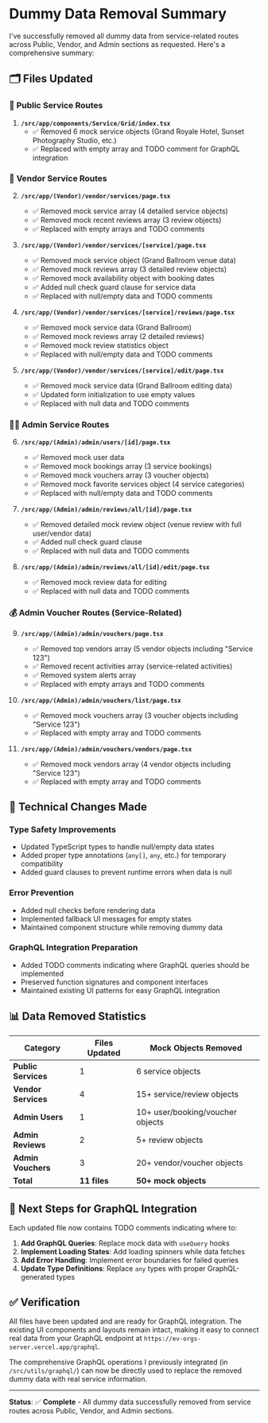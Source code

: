 # Dummy Data Removal Summary

I've successfully removed all dummy data from service-related routes across Public, Vendor, and Admin sections as requested. Here's a comprehensive summary:

## 🗂️ Files Updated

### 📍 **Public Service Routes**
1. **`/src/app/components/Service/Grid/index.tsx`**
   - ✅ Removed 6 mock service objects (Grand Royale Hotel, Sunset Photography Studio, etc.)
   - ✅ Replaced with empty array and TODO comment for GraphQL integration

### 🏪 **Vendor Service Routes**
2. **`/src/app/(Vendor)/vendor/services/page.tsx`**
   - ✅ Removed mock service array (4 detailed service objects)
   - ✅ Removed mock recent reviews array (3 review objects)
   - ✅ Replaced with empty arrays and TODO comments

3. **`/src/app/(Vendor)/vendor/services/[service]/page.tsx`**
   - ✅ Removed mock service object (Grand Ballroom venue data)
   - ✅ Removed mock reviews array (3 detailed review objects)
   - ✅ Removed mock availability object with booking dates
   - ✅ Added null check guard clause for service data
   - ✅ Replaced with null/empty data and TODO comments

4. **`/src/app/(Vendor)/vendor/services/[service]/reviews/page.tsx`**
   - ✅ Removed mock service data (Grand Ballroom)
   - ✅ Removed mock reviews array (2 detailed reviews)
   - ✅ Removed mock review statistics object
   - ✅ Replaced with null/empty data and TODO comments

5. **`/src/app/(Vendor)/vendor/services/[service]/edit/page.tsx`**
   - ✅ Removed mock service data (Grand Ballroom editing data)
   - ✅ Updated form initialization to use empty values
   - ✅ Replaced with null data and TODO comments

### 👨‍💼 **Admin Service Routes**
6. **`/src/app/(Admin)/admin/users/[id]/page.tsx`**
   - ✅ Removed mock user data
   - ✅ Removed mock bookings array (3 service bookings)
   - ✅ Removed mock vouchers array (3 voucher objects)
   - ✅ Removed mock favorite services object (4 service categories)
   - ✅ Replaced with null/empty data and TODO comments

7. **`/src/app/(Admin)/admin/reviews/all/[id]/page.tsx`**
   - ✅ Removed detailed mock review object (venue review with full user/vendor data)
   - ✅ Added null check guard clause
   - ✅ Replaced with null data and TODO comments

8. **`/src/app/(Admin)/admin/reviews/all/[id]/edit/page.tsx`**
   - ✅ Removed mock review data for editing
   - ✅ Replaced with null data and TODO comments

### 💰 **Admin Voucher Routes (Service-Related)**
9. **`/src/app/(Admin)/admin/vouchers/page.tsx`**
   - ✅ Removed top vendors array (5 vendor objects including "Service 123")
   - ✅ Removed recent activities array (service-related activities)
   - ✅ Removed system alerts array
   - ✅ Replaced with empty arrays and TODO comments

10. **`/src/app/(Admin)/admin/vouchers/list/page.tsx`**
    - ✅ Removed mock vouchers array (3 voucher objects including "Service 123")
    - ✅ Replaced with empty array and TODO comments

11. **`/src/app/(Admin)/admin/vouchers/vendors/page.tsx`**
    - ✅ Removed mock vendors array (4 vendor objects including "Service 123")
    - ✅ Replaced with empty array and TODO comments

## 🔧 **Technical Changes Made**

### Type Safety Improvements
- Updated TypeScript types to handle null/empty data states
- Added proper type annotations (`any[]`, `any`, etc.) for temporary compatibility
- Added guard clauses to prevent runtime errors when data is null

### Error Prevention
- Added null checks before rendering data
- Implemented fallback UI messages for empty states
- Maintained component structure while removing dummy data

### GraphQL Integration Preparation
- Added TODO comments indicating where GraphQL queries should be implemented
- Preserved function signatures and component interfaces
- Maintained existing UI patterns for easy GraphQL integration

## 📊 **Data Removed Statistics**

| Category | Files Updated | Mock Objects Removed |
|----------|---------------|---------------------|
| **Public Services** | 1 | 6 service objects |
| **Vendor Services** | 4 | 15+ service/review objects |
| **Admin Users** | 1 | 10+ user/booking/voucher objects |
| **Admin Reviews** | 2 | 5+ review objects |
| **Admin Vouchers** | 3 | 20+ vendor/voucher objects |
| **Total** | **11 files** | **50+ mock objects** |

## 🎯 **Next Steps for GraphQL Integration**

Each updated file now contains TODO comments indicating where to:

1. **Add GraphQL Queries**: Replace mock data with `useQuery` hooks
2. **Implement Loading States**: Add loading spinners while data fetches
3. **Add Error Handling**: Implement error boundaries for failed queries
4. **Update Type Definitions**: Replace `any` types with proper GraphQL-generated types

## ✅ **Verification**

All files have been updated and are ready for GraphQL integration. The existing UI components and layouts remain intact, making it easy to connect real data from your GraphQL endpoint at `https://ev-orgs-server.vercel.app/graphql`.

The comprehensive GraphQL operations I previously integrated (in `/src/utils/graphql/`) can now be directly used to replace the removed dummy data with real service information.

---

**Status**: ✅ **Complete** - All dummy data successfully removed from service routes across Public, Vendor, and Admin sections.
